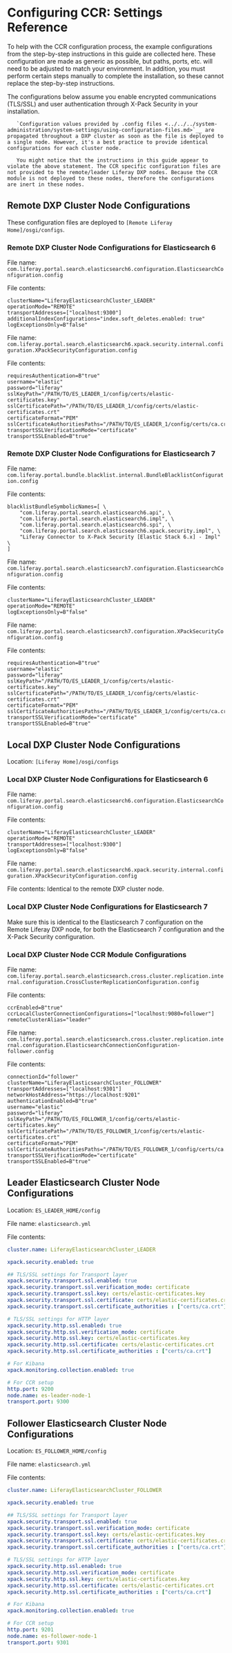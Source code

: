 # Configuring CCR: Settings Reference

To help with the CCR configuration process, the example configurations from the step-by-step instructions in this guide are collected here. These configuration are made as generic as possible, but paths, ports, etc. will need to be adjusted to match your environment. In addition, you must perform certain steps manually to complete the installation, so these cannot replace the step-by-step instructions.

The configurations below assume you enable encrypted communications (TLS/SSL) and user authentication through X-Pack Security in your installation.

```tip::
   `Configuration values provided by .config files <../../../system-administration/system-settings/using-configuration-files.md>`__ are propagated throughout a DXP cluster as soon as the file is deployed to a single node. However, it's a best practice to provide identical configurations for each cluster node. 

   You might notice that the instructions in this guide appear to violate the above statement. The CCR specific configuration files are not provided to the remote/leader Liferay DXP nodes. Because the CCR module is not deployed to these nodes, therefore the configurations are inert in these nodes.
```

## Remote DXP Cluster Node Configurations

These configuration files are deployed to `[Remote Liferay Home]/osgi/configs`.

### Remote DXP Cluster Node Configurations for Elasticsearch 6

File name: `com.liferay.portal.search.elasticsearch6.configuration.ElasticsearchConfiguration.config`

File contents:

```properties
clusterName="LiferayElasticsearchCluster_LEADER"
operationMode="REMOTE"
transportAddresses=["localhost:9300"]
additionalIndexConfigurations="index.soft_deletes.enabled: true"
logExceptionsOnly=B"false"
```

File name: `com.liferay.portal.search.elasticsearch6.xpack.security.internal.configuration.XPackSecurityConfiguration.config`

File contents:

```properties
requiresAuthentication=B"true"
username="elastic"
password="liferay"
sslKeyPath="/PATH/TO/ES_LEADER_1/config/certs/elastic-certificates.key"
sslCertificatePath="/PATH/TO/ES_LEADER_1/config/certs/elastic-certificates.crt"
certificateFormat="PEM"
sslCertificateAuthoritiesPaths="/PATH/TO/ES_LEADER_1/config/certs/ca.crt"
transportSSLVerificationMode="certificate"
transportSSLEnabled=B"true"
```

### Remote DXP Cluster Node Configurations for Elasticsearch 7

File name: `com.liferay.portal.bundle.blacklist.internal.BundleBlacklistConfiguration.config`

File contents:
```properties
blacklistBundleSymbolicNames=[ \
	"com.liferay.portal.search.elasticsearch6.api", \
	"com.liferay.portal.search.elasticsearch6.impl", \
	"com.liferay.portal.search.elasticsearch6.spi", \
	"com.liferay.portal.search.elasticsearch6.xpack.security.impl", \
	"Liferay Connector to X-Pack Security [Elastic Stack 6.x] - Impl" \
]
```

File name: `com.liferay.portal.search.elasticsearch7.configuration.ElasticsearchConfiguration.config`

File contents:

```properties
clusterName="LiferayElasticsearchCluster_LEADER"
operationMode="REMOTE"
logExceptionsOnly=B"false"
```

File name: `com.liferay.portal.search.elasticsearch7.configuration.XPackSecurityConfiguration.config`


File contents:

```properties
requiresAuthentication=B"true"
username="elastic"
password="liferay"
sslKeyPath="/PATH/TO/ES_LEADER_1/config/certs/elastic-certificates.key"
sslCertificatePath="/PATH/TO/ES_LEADER_1/config/certs/elastic-certificates.crt"
certificateFormat="PEM"
sslCertificateAuthoritiesPaths="/PATH/TO/ES_LEADER_1/config/certs/ca.crt"
transportSSLVerificationMode="certificate"
transportSSLEnabled=B"true"
```

## Local DXP Cluster Node Configurations

Location: `[Liferay Home]/osgi/configs`

### Local DXP Cluster Node Configurations for Elasticsearch 6

File name: `com.liferay.portal.search.elasticsearch6.configuration.ElasticsearchConfiguration.config`

File contents:

```properties
clusterName="LiferayElasticsearchCluster_LEADER"
operationMode="REMOTE"
transportAddresses=["localhost:9300"]
logExceptionsOnly=B"false"
```

File name: `com.liferay.portal.search.elasticsearch6.xpack.security.internal.configuration.XPackSecurityConfiguration.config`

File contents: Identical to the remote DXP cluster node.

### Local DXP Cluster Node Configurations for Elasticsearch 7

Make sure this is identical to the Elasticsearch 7 configuration on the Remote Liferay DXP node, for both the Elasticsearch 7 configuration and the X-Pack Security configuration.

### Local DXP Cluster Node CCR Module Configurations

File name: `com.liferay.portal.search.elasticsearch.cross.cluster.replication.internal.configuration.CrossClusterReplicationConfiguration.config`

File contents:

```properties
ccrEnabled=B"true"
ccrLocalClusterConnectionConfigurations=["localhost:9080=follower"]
remoteClusterAlias="leader"
```

File name: `com.liferay.portal.search.elasticsearch.cross.cluster.replication.internal.configuration.ElasticsearchConnectionConfiguration-follower.config`

File contents:

```properties
connectionId="follower"
clusterName="LiferayElasticsearchCluster_FOLLOWER"
transportAddresses=["localhost:9301"]
networkHostAddress="https://localhost:9201"
authenticationEnabled=B"true"
username="elastic"
password="liferay"
sslKeyPath="/PATH/TO/ES_FOLLOWER_1/config/certs/elastic-certificates.key"
sslCertificatePath="/PATH/TO/ES_FOLLOWER_1/config/certs/elastic-certificates.crt"
certificateFormat="PEM"
sslCertificateAuthoritiesPaths="/PATH/TO/ES_FOLLOWER_1/config/certs/ca.crt"
transportSSLVerificationMode="certificate"
transportSSLEnabled=B"true"
```

## Leader Elasticsearch Cluster Node Configurations

Location: `ES_LEADER_HOME/config`

File name: `elasticsearch.yml`

File contents:
```yaml
cluster.name: LiferayElasticsearchCluster_LEADER

xpack.security.enabled: true

## TLS/SSL settings for Transport layer
xpack.security.transport.ssl.enabled: true
xpack.security.transport.ssl.verification_mode: certificate
xpack.security.transport.ssl.key: certs/elastic-certificates.key
xpack.security.transport.ssl.certificate: certs/elastic-certificates.crt
xpack.security.transport.ssl.certificate_authorities : ["certs/ca.crt"]

# TLS/SSL settings for HTTP layer
xpack.security.http.ssl.enabled: true
xpack.security.http.ssl.verification_mode: certificate
xpack.security.http.ssl.key: certs/elastic-certificates.key
xpack.security.http.ssl.certificate: certs/elastic-certificates.crt
xpack.security.http.ssl.certificate_authorities : ["certs/ca.crt"]

# For Kibana
xpack.monitoring.collection.enabled: true

# For CCR setup
http.port: 9200
node.name: es-leader-node-1
transport.port: 9300
```

## Follower Elasticsearch Cluster Node Configurations

Location: `ES_FOLLOWER_HOME/config`

File name: `elasticsearch.yml`

File contents:
```yaml
cluster.name: LiferayElasticsearchCluster_FOLLOWER

xpack.security.enabled: true

## TLS/SSL settings for Transport layer
xpack.security.transport.ssl.enabled: true
xpack.security.transport.ssl.verification_mode: certificate
xpack.security.transport.ssl.key: certs/elastic-certificates.key
xpack.security.transport.ssl.certificate: certs/elastic-certificates.crt
xpack.security.transport.ssl.certificate_authorities : ["certs/ca.crt"]

# TLS/SSL settings for HTTP layer
xpack.security.http.ssl.enabled: true
xpack.security.http.ssl.verification_mode: certificate
xpack.security.http.ssl.key: certs/elastic-certificates.key
xpack.security.http.ssl.certificate: certs/elastic-certificates.crt
xpack.security.http.ssl.certificate_authorities : ["certs/ca.crt"]

# For Kibana
xpack.monitoring.collection.enabled: true

# For CCR setup
http.port: 9201
node.name: es-follower-node-1
transport.port: 9301
```
